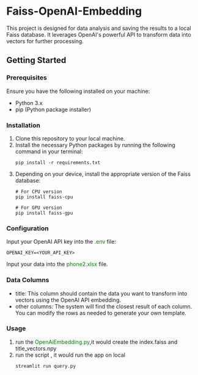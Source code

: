 # Faiss-OpenAI-Embedding
This project is designed for data analysis and saving the results to a local Faiss database. It leverages OpenAI's powerful API to transform data into vectors for further processing.

## Getting Started

### Prerequisites
Ensure you have the following installed on your machine:

- Python 3.x
- pip (Python package installer)

### Installation
1. Clone this repository to your local machine.
2. Install the necessary Python packages by running the following command in your terminal:
    ```commandline
    pip install -r requirements.txt
    ```
3. Depending on your device, install the appropriate version of the Faiss database:
    ```commandline
    # For CPU version
    pip install faiss-cpu
    
    # For GPU version
    pip install faiss-gpu
    ```
### Configuration
Input your OpenAI API key into the <span style="color:green"> .env</span> file:
```
OPENAI_KEY=<YOUR_API_KEY>
```
Input your data into the  <span style="color:green"> phone2.xlsx</span> file.

### Data Columns
- title: This column should contain the data you want to transform into vectors using the OpenAI API embedding.
- other columns: The system will find the closest result of each column. You can modify the rows as needed to generate your own template.

### Usage
1. run the <span style="color:green"> OpenAiEmbedding.py</span>,it would create the index.faiss and title_vectors.npy
2. run the script , it would run the app on local
   ```commandline
   streamlit run query.py
   ```